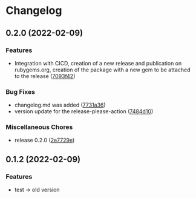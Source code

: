 # Changelog

## 0.2.0 (2022-02-09)


### Features

* Integration with CICD, creation of a new release and publication on rubygems.org, creation of the package with a new gem to be attached to the release ([7093f42](https://github.com/pigi-spm/fluent-plugin-mattermost/commit/7093f428a21c2d3946115bef26eeeec174316979))


### Bug Fixes

* changelog.md was added ([7731a36](https://github.com/pigi-spm/fluent-plugin-mattermost/commit/7731a36ae27e4bb91b9b769b912af68210586249))
* version update for the release-please-action ([7484d10](https://github.com/pigi-spm/fluent-plugin-mattermost/commit/7484d10e2b4fee9f967dcffa52cdeef4d0baf7bf))


### Miscellaneous Chores

* release 0.2.0 ([2e7729e](https://github.com/pigi-spm/fluent-plugin-mattermost/commit/2e7729e5a211ce342a39cb3d80ffadeb47f87ba1))

## 0.1.2 (2022-02-09)


### Features

* test -> old version

